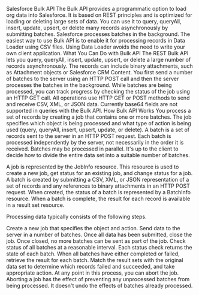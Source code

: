 Salesforce Bulk API
The Bulk API provides a programmatic option to load org data into Salesforce. It is based on REST principles and is optimized for loading or deleting large sets of data. You can use it to query, queryAll, insert, update, upsert, or delete many records asynchronously by submitting batches. Salesforce processes batches in the background.
The easiest way to use Bulk API is to enable it for processing records in Data Loader using CSV files. Using Data Loader avoids the need to write your own client application.
What You Can Do with Bulk API
The REST Bulk API lets you query, queryAll, insert, update, upsert, or delete a large number of records asynchronously. The records can include binary attachments, such as Attachment objects or Salesforce CRM Content. You first send a number of batches to the server using an HTTP POST call and then the server processes the batches in the background. While batches are being processed, you can track progress by checking the status of the job using an HTTP GET call. All operations use HTTP GET or POST methods to send and receive CSV, XML, or JSON data.
Currently base64 fields are not supported in queries with the Bulk API.
How Bulk API Works
You process a set of records by creating a job that contains one or more batches. The job specifies which object is being processed and what type of action is being used (query, queryAll, insert, upsert, update, or delete). A batch is a set of records sent to the server in an HTTP POST request. Each batch is processed independently by the server, not necessarily in the order it is received. Batches may be processed in parallel. It's up to the client to decide how to divide the entire data set into a suitable number of batches.

A job is represented by the JobInfo resource. This resource is used to create a new job, get status for an existing job, and change status for a job. A batch is created by submitting a CSV, XML, or JSON representation of a set of records and any references to binary attachments in an HTTP POST request. When created, the status of a batch is represented by a BatchInfo resource. When a batch is complete, the result for each record is available in a result set resource.

Processing data typically consists of the following steps.

Create a new job that specifies the object and action.
Send data to the server in a number of batches.
Once all data has been submitted, close the job. Once closed, no more batches can be sent as part of the job.
Check status of all batches at a reasonable interval. Each status check returns the state of each batch.
When all batches have either completed or failed, retrieve the result for each batch.
Match the result sets with the original data set to determine which records failed and succeeded, and take appropriate action.
At any point in this process, you can abort the job. Aborting a job has the effect of preventing any unprocessed batches from being processed. It doesn't undo the effects of batches already processed.

